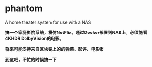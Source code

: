 # phantom
A home theater system for use with a NAS

**搞一个家庭影院系统，模仿NetFlix，通过Docker部署到NAS上，必须能看4KHDR DolbyVision的电影。**

**将来可能支持来自区块链上的的弹幕、影评、电影币**

**到这吧，不忙的时候搞一下**

